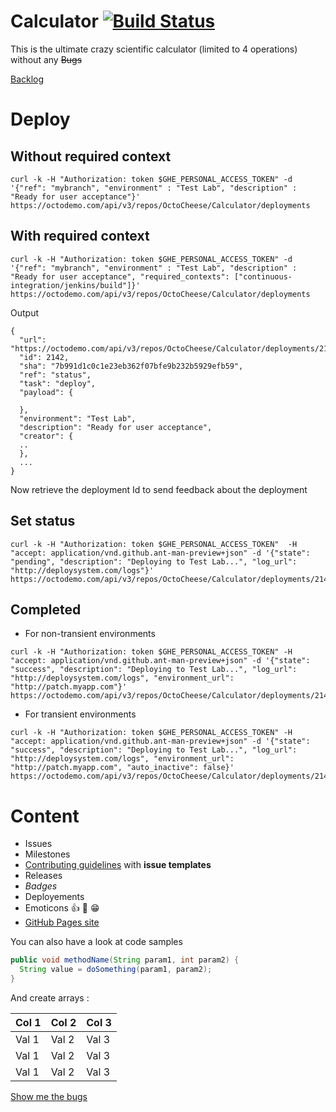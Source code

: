 # Calculator  [![Build Status](https://travisci.octodemoapps.com/OctoCheese/Calculator.svg?token=wYtKbMf727cmJBBMbSRW&branch=master)](https://travisci.octodemoapps.com/OctoCheese/Calculator)

This is the ultimate crazy scientific calculator (limited to 4 operations) without any ~~Bugs~~

[Backlog](https://octodemo.com/OctoCheese/Calculator/issues?q=is%3Aopen+is%3Aissue+label%3ABacklog)

# Deploy
## Without required context
```
curl -k -H "Authorization: token $GHE_PERSONAL_ACCESS_TOKEN" -d '{"ref": "mybranch", "environment" : "Test Lab", "description" : "Ready for user acceptance"}' https://octodemo.com/api/v3/repos/OctoCheese/Calculator/deployments
```

## With required context
```
curl -k -H "Authorization: token $GHE_PERSONAL_ACCESS_TOKEN" -d '{"ref": "mybranch", "environment" : "Test Lab", "description" : "Ready for user acceptance", "required_contexts": ["continuous-integration/jenkins/build"]}' https://octodemo.com/api/v3/repos/OctoCheese/Calculator/deployments
```

Output 

```
{
  "url": "https://octodemo.com/api/v3/repos/OctoCheese/Calculator/deployments/2142",
  "id": 2142,
  "sha": "7b991d1c0c1e23eb362f07bfe9b232b5929efb59",
  "ref": "status",
  "task": "deploy",
  "payload": {

  },
  "environment": "Test Lab",
  "description": "Ready for user acceptance",
  "creator": {
  ..
  },
  ...
}
```

Now retrieve the deployment Id to send feedback about the deployment 

## Set status

```
curl -k -H "Authorization: token $GHE_PERSONAL_ACCESS_TOKEN"  -H "accept: application/vnd.github.ant-man-preview+json" -d '{"state": "pending", "description": "Deploying to Test Lab...", "log_url": "http://deploysystem.com/logs"}' https://octodemo.com/api/v3/repos/OctoCheese/Calculator/deployments/2142/statuses
```

## Completed
- For non-transient environments 

```
curl -k -H "Authorization: token $GHE_PERSONAL_ACCESS_TOKEN" -H "accept: application/vnd.github.ant-man-preview+json" -d '{"state": "success", "description": "Deploying to Test Lab...", "log_url": "http://deploysystem.com/logs", "environment_url": "http://patch.myapp.com"}' https://octodemo.com/api/v3/repos/OctoCheese/Calculator/deployments/2142/statuses
```

- For transient environments 

```
curl -k -H "Authorization: token $GHE_PERSONAL_ACCESS_TOKEN" -H "accept: application/vnd.github.ant-man-preview+json" -d '{"state": "success", "description": "Deploying to Test Lab...", "log_url": "http://deploysystem.com/logs", "environment_url": "http://patch.myapp.com", "auto_inactive": false}' https://octodemo.com/api/v3/repos/OctoCheese/Calculator/deployments/2142/statuses
```


# Content
- Issues 
- Milestones 
- [Contributing guidelines](https://octodemo.com/OctoCheese/Calculator/blob/master/CONTRIBUTING.md) with **issue templates**
- Releases
- *Badges*
- Deployements
- Emoticons :+1: :tada: :grin:
- [GitHub Pages site]( https://octodemo.com/pages/OctoCheese/Calculator)

You can also have a look at code samples
```java
public void methodName(String param1, int param2) {
  String value = doSomething(param1, param2);
}
````

And create arrays : 

|Col 1|Col 2|Col 3|
|-----|-----|-----|
|Val 1|Val 2|Val 3|
|Val 1|Val 2|Val 3|
|Val 1|Val 2|Val 3|
  
  
[Show me the bugs](https://octodemo.com/OctoCheese/Calculator/issues?q=is%3Aopen+is%3Aissue+label%3A%22bug+-+severity+1%22)

